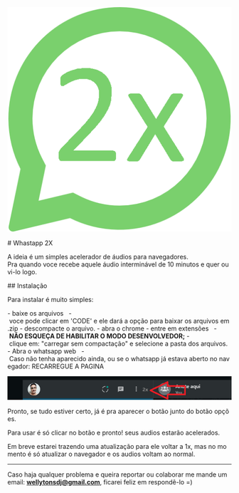 ![icone](./public/icon.png)

# Whastapp 2X

A ideia é um simples acelerador de áudios para navegadores.
Pra quando voce recebe aquele áudio interminável de 10 minutos e quer ouvi-lo logo.

## Instalação

Para instalar é muito simples:

- baixe os arquivos
  - voce pode clicar em 'CODE' e ele dará a opção para baixar os arquivos em .zip
- descompacte o arquivo.
- abra o chrome
- entre em extensões
  - **NÃO ESQUEÇA DE HABILITAR O MODO DESENVOLVEDOR;**
- clique em: "carregar sem compactação" e selecione a pasta dos arquivos.
- Abra o whatsapp web
  - Caso não tenha aparecido ainda, ou se o whatsapp já estava aberto no navegador: RECARREGUE A PAGINA

![BOTÃO](./public/botao.png)

Pronto, se tudo estiver certo, já é pra aparecer o botão junto do botão opções.

Para usar é só clicar no botão e pronto! seus audios estarão acelerados.

Em breve estarei trazendo uma atualização para ele voltar a 1x, mas no momento é só atualizar o navegador e os audios voltam ao normal.

---

Caso haja qualquer problema e queira reportar ou colaborar me mande um email: **wellytonsdj@gmail.com**, ficarei feliz em respondê-lo =)
